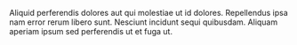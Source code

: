 Aliquid perferendis dolores aut qui molestiae ut id dolores. Repellendus ipsa nam error rerum libero sunt. Nesciunt incidunt sequi quibusdam. Aliquam aperiam ipsum sed perferendis ut et fuga ut.